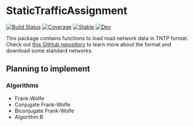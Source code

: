 # StaticTrafficAssignment

[![Build Status](https://github.com/SaiKiran92/StaticTrafficAssignment.jl/workflows/CI/badge.svg)](https://github.com/SaiKiran92/StaticTrafficAssignment.jl/actions)
[![Coverage](https://codecov.io/gh/SaiKiran92/StaticTrafficAssignment.jl/branch/master/graph/badge.svg)](https://codecov.io/gh/SaiKiran92/StaticTrafficAssignment.jl)
[![Stable](https://img.shields.io/badge/docs-stable-blue.svg)](https://SaiKiran92.github.io/StaticTrafficAssignment.jl/stable)
[![Dev](https://img.shields.io/badge/docs-dev-blue.svg)](https://SaiKiran92.github.io/StaticTrafficAssignment.jl/dev)


This package contains functions to load road network data in TNTP format. Check out [this GitHub repository](https://github.com/bstabler/TransportationNetworks) to learn more about the format and download some standard networks.

## Planning to implement
### Algorithms

- Frank-Wolfe
- Conjugate Frank-Wolfe
- Biconjugate Frank-Wolfe
- Algorithm B
